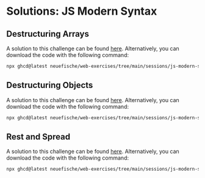 # Solutions: JS Modern Syntax

## Destructuring Arrays

A solution to this challenge can be found [here](https://github.com/neuefische/web-exercises/tree/main/sessions/js-modern-syntax/destructuring-arrays_solution). Alternatively, you can download the code with the following command:

```bash
npx ghcd@latest neuefische/web-exercises/tree/main/sessions/js-modern-syntax/destructuring-arrays_solution
```

## Destructuring Objects

A solution to this challenge can be found [here](https://github.com/neuefische/web-exercises/tree/main/sessions/js-modern-syntax/destructuring-objects_solution). Alternatively, you can download the code with the following command:

```bash
npx ghcd@latest neuefische/web-exercises/tree/main/sessions/js-modern-syntax/destructuring-objects_solution
```

## Rest and Spread

A solution to this challenge can be found [here](https://github.com/neuefische/web-exercises/tree/main/sessions/js-modern-syntax/rest-and-spread_solution). Alternatively, you can download the code with the following command:

```bash
npx ghcd@latest neuefische/web-exercises/tree/main/sessions/js-modern-syntax/rest-and-spread_solution
```
